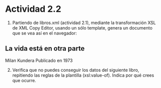 # Actividad 2.2
1.  Partiendo de libros.xml (actividad 2.1), mediante la transformación XSL de XML Copy Editor, usando un sólo template, genera un documento que se vea así en el navegador:
## La vida está en otra parte
Milan Kundera
Publicado en 1973

2.  Verifica que no puedes conseguir los datos del siguiente libro, repitiendo las reglas de la plantilla (xsl:value-of). Indica por qué crees que ocurre.

